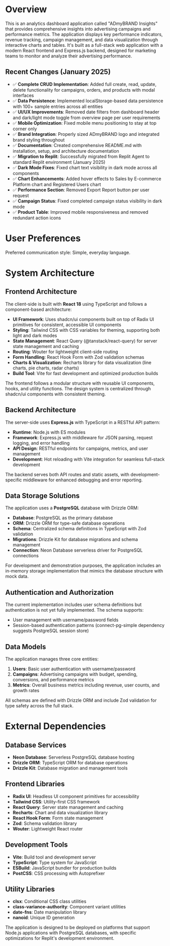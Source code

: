 # Overview

This is an analytics dashboard application called "ADmyBRAND Insights" that provides comprehensive insights into advertising campaigns and performance metrics. The application displays key performance indicators, revenue tracking, campaign management, and data visualization through interactive charts and tables. It's built as a full-stack web application with a modern React frontend and Express.js backend, designed for marketing teams to monitor and analyze their advertising performance.

## Recent Changes (January 2025)

- ✅ **Complete CRUD Implementation**: Added full create, read, update, delete functionality for campaigns, orders, and products with modal interfaces
- ✅ **Data Persistence**: Implemented localStorage-based data persistence with 100+ sample entries across all entities
- ✅ **UI/UX Improvements**: Removed date filters from dashboard header and dark/light mode toggle from overview page per user requirements
- ✅ **Mobile Optimization**: Fixed mobile menu positioning to stay at top corner only
- ✅ **Brand Integration**: Properly sized ADmyBRAND logo and integrated brand styling throughout
- ✅ **Documentation**: Created comprehensive README.md with installation, setup, and architecture documentation
- ✅ **Migration to Replit**: Successfully migrated from Replit Agent to standard Replit environment (January 2025)
- ✅ **Dark Mode Fixes**: Fixed chart text visibility in dark mode across all components
- ✅ **Chart Enhancements**: Added hover effects to Sales by E-commerce Platform chart and Registered Users chart
- ✅ **Performance Section**: Removed Export Report button per user request
- ✅ **Campaign Status**: Fixed completed campaign status visibility in dark mode
- ✅ **Product Table**: Improved mobile responsiveness and removed redundant action icons

# User Preferences

Preferred communication style: Simple, everyday language.

# System Architecture

## Frontend Architecture

The client-side is built with **React 18** using TypeScript and follows a component-based architecture:

- **UI Framework**: Uses shadcn/ui components built on top of Radix UI primitives for consistent, accessible UI components
- **Styling**: Tailwind CSS with CSS variables for theming, supporting both light and dark modes
- **State Management**: React Query (@tanstack/react-query) for server state management and caching
- **Routing**: Wouter for lightweight client-side routing
- **Form Handling**: React Hook Form with Zod validation schemas
- **Charts & Visualization**: Recharts library for data visualization (line charts, pie charts, radar charts)
- **Build Tool**: Vite for fast development and optimized production builds

The frontend follows a modular structure with reusable UI components, hooks, and utility functions. The design system is centralized through shadcn/ui components with consistent theming.

## Backend Architecture

The server-side uses **Express.js** with TypeScript in a RESTful API pattern:

- **Runtime**: Node.js with ES modules
- **Framework**: Express.js with middleware for JSON parsing, request logging, and error handling
- **API Design**: RESTful endpoints for campaigns, metrics, and user management
- **Development**: Hot reloading with Vite integration for seamless full-stack development

The backend serves both API routes and static assets, with development-specific middleware for enhanced debugging and error reporting.

## Data Storage Solutions

The application uses a **PostgreSQL** database with Drizzle ORM:

- **Database**: PostgreSQL as the primary database
- **ORM**: Drizzle ORM for type-safe database operations
- **Schema**: Centralized schema definitions in TypeScript with Zod validation
- **Migrations**: Drizzle Kit for database migrations and schema management
- **Connection**: Neon Database serverless driver for PostgreSQL connections

For development and demonstration purposes, the application includes an in-memory storage implementation that mimics the database structure with mock data.

## Authentication and Authorization

The current implementation includes user schema definitions but authentication is not yet fully implemented. The schema supports:

- User management with username/password fields
- Session-based authentication patterns (connect-pg-simple dependency suggests PostgreSQL session store)

## Data Models

The application manages three core entities:

1. **Users**: Basic user authentication with username/password
2. **Campaigns**: Advertising campaigns with budget, spending, conversions, and performance metrics
3. **Metrics**: Overall business metrics including revenue, user counts, and growth rates

All schemas are defined with Drizzle ORM and include Zod validation for type safety across the full stack.

# External Dependencies

## Database Services
- **Neon Database**: Serverless PostgreSQL database hosting
- **Drizzle ORM**: TypeScript ORM for database operations
- **Drizzle Kit**: Database migration and management tools

## Frontend Libraries
- **Radix UI**: Headless UI component primitives for accessibility
- **Tailwind CSS**: Utility-first CSS framework
- **React Query**: Server state management and caching
- **Recharts**: Chart and data visualization library
- **React Hook Form**: Form state management
- **Zod**: Schema validation library
- **Wouter**: Lightweight React router

## Development Tools
- **Vite**: Build tool and development server
- **TypeScript**: Type system for JavaScript
- **ESBuild**: JavaScript bundler for production builds
- **PostCSS**: CSS processing with Autoprefixer

## Utility Libraries
- **clsx**: Conditional CSS class utilities
- **class-variance-authority**: Component variant utilities
- **date-fns**: Date manipulation library
- **nanoid**: Unique ID generation

The application is designed to be deployed on platforms that support Node.js applications with PostgreSQL databases, with specific optimizations for Replit's development environment.